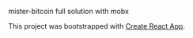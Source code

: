 mister-bitcoin full solution with mobx

This project was bootstrapped with [Create React App](https://github.com/facebook/create-react-app).
